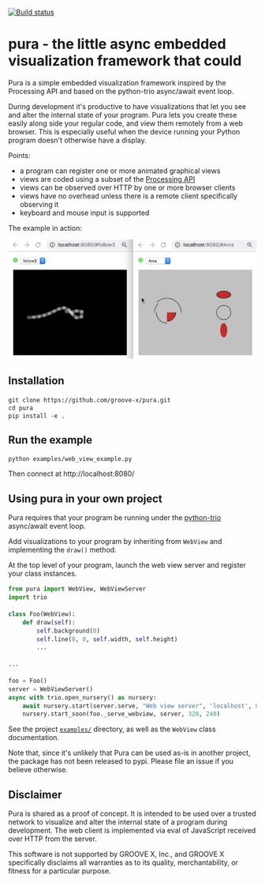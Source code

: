 [![Build status](https://img.shields.io/circleci/build/github/groove-x/pura)](https://circleci.com/gh/groove-x/pura)

# pura - the little async embedded visualization framework that could

Pura is a simple embedded visualization framework inspired by the
Processing API and based on the python-trio async/await event loop.

During development it's productive to have visualizations that let
you see and alter the internal state of your program.  Pura lets
you create these easily along side your regular code, and view them
remotely from a web browser.  This is especially useful when the device
running your Python program doesn't otherwise have a display.

Points:
 * a program can register one or more animated graphical views
 * views are coded using a subset of the [Processing API](https://py.processing.org/reference/)
 * views can be observed over HTTP by one or more browser clients
 * views have no overhead unless there is a remote client specifically observing it
 * keyboard and mouse input is supported

The example in action:

![Demo video](docs/pura_demo.gif)

## Installation

```shell
git clone https://github.com/groove-x/pura.git
cd pura
pip install -e .
```

## Run the example

```
python examples/web_view_example.py
```
Then connect at http://localhost:8080/

## Using pura in your own project

Pura requires that your program be running under the
[python-trio](https://github.com/python-trio/trio) async/await event loop.

Add visualizations to your program by inheriting from `WebView`
and implementing the `draw()` method.

At the top level of your program, launch the web view server and
register your class instances.

```python
from pura import WebView, WebViewServer
import trio

class Foo(WebView):
    def draw(self):
        self.background(0)
        self.line(0, 0, self.width, self.height)
        ...

...

foo = Foo()
server = WebViewServer()
async with trio.open_nursery() as nursery:
    await nursery.start(server.serve, "Web view server", 'localhost', 8080)
    nursery.start_soon(foo._serve_webview, server, 320, 240)
```

See the project [`examples/`](examples/) directory, as well as the
`WebView` class documentation.

Note that, since it's unlikely that Pura can be used as-is in another
project, the package has not been released to pypi.  Please file an
issue if you believe otherwise.

## Disclaimer

Pura is shared as a proof of concept.  It is intended to be used over a
trusted network to visualize and alter the internal state of a program
during development.  The web client is implemented via eval of
JavaScript received over HTTP from the server.

This software is not supported by GROOVE X, Inc., and GROOVE X
specifically disclaims all warranties as to its quality,
merchantability, or fitness for a particular purpose.
